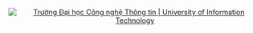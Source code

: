 <!-- Banner -->
<p align="center">
    <a href="https://www.uit.edu.vn/" title="Trường Đại học Công nghệ Thông tin" style="border: none;">
      <img src="https://www.google.com/url?sa=i&url=https%3A%2F%2Fwww.uit.edu.vn%2F&psig=AOvVaw3gzOmuezImsHEYKtc6SR2D&ust=1709979697289000&source=images&cd=vfe&opi=89978449&ved=0CBMQjRxqFwoTCID15_W45IQDFQAAAAAdAAAAABAI" alt="Trường Đại học Công nghệ Thông tin | University of Information Technology">
    </a>
  </p>
